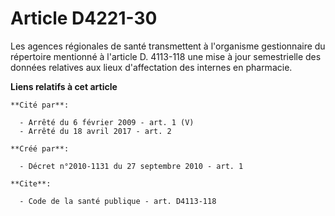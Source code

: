 # Article D4221-30

Les agences régionales de santé transmettent à l'organisme gestionnaire du répertoire mentionné à l'article D. 4113-118 une
mise à jour semestrielle des données relatives aux lieux d'affectation des internes en pharmacie.

**Liens relatifs à cet article**

	**Cité par**:

	  - Arrêté du 6 février 2009 - art. 1 (V)
	  - Arrêté du 18 avril 2017 - art. 2

	**Créé par**:

	  - Décret n°2010-1131 du 27 septembre 2010 - art. 1

	**Cite**:

	  - Code de la santé publique - art. D4113-118
